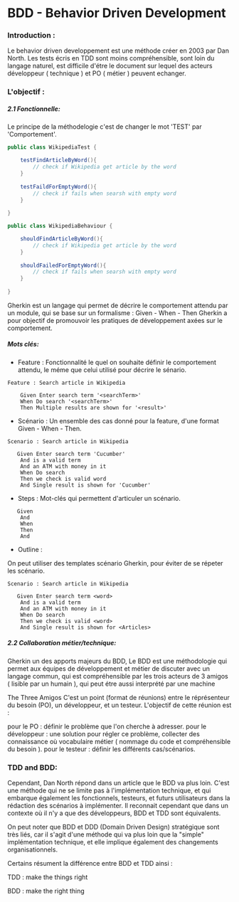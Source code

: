 # BDD - Behavior Driven Development


### Introduction :
Le behavior driven developpement est une méthode créer en 2003 par Dan North.
Les tests écris en TDD sont moins compréhensible, sont loin du langage naturel, est difficile d'étre le document sur lequel des acteurs développeur ( technique ) et PO ( métier ) peuvent echanger.

### L'objectif :
##### 2.1 Fonctionnelle:
Le principe de la méthodelogie c'est de changer le mot 'TEST' par 'Comportement'.


```java
public class WikipediaTest {

    testFindArticleByWord(){
        // check if Wikipedia get article by the word
    }
    
    testFaildForEmptyWord(){
        // check if fails when searsh with empty word   
    }
    
}
```

```java
public class WikipediaBehaviour {

    shouldFindArticleByWord(){
        // check if Wikipedia get article by the word
    }
    
    shouldFailedForEmptyWord(){
        // check if fails when searsh with empty word   
    }
    
}
```

Gherkin est un langage qui permet de décrire le comportement attendu par un module, qui se base sur un formalisme :
Given - When - Then
Gherkin a pour objectif de promouvoir les pratiques de développement axées sur le comportement.

##### Mots clés:
- Feature :
Fonctionnalité le quel on souhaite définir le comportement attendu, le méme que celui utilisé pour décrire le sénario.


```GHERKIN
Feature : Search article in Wikipedia

    Given Enter search term '<searchTerm>'
    When Do search '<searchTerm>'
    Then Multiple results are shown for '<result>' 
```
  

- Scénario :
Un ensemble des cas donné pour la feature, d'une format Given - When - Then.
```GHERKIN
Scenario : Search article in Wikipedia

   Given Enter search term 'Cucumber'
    And is a valid term
    And an ATM with money in it
    When Do search
    Then we check is valid word
    And Single result is shown for 'Cucumber'
```

- Steps : 
Mot-clés qui permettent d'articuler un scénario.

```GHERKIN
   Given 
    And 
    When 
    Then
    And 
```

- Outline :

On peut utiliser des templates scénario Gherkin, pour éviter de se répeter les scénario.
```GHERKIN
Scenario : Search article in Wikipedia

   Given Enter search term <word>
    And is a valid term
    And an ATM with money in it
    When Do search
    Then we check is valid <word>
    And Single result is shown for <Articles>
```



##### 2.2 Collaboration métier/technique:

Gherkin un des apports majeurs du BDD, Le BDD est une méthodologie qui permet aux équipes de développement et métier de discuter avec un langage commun, qui est compréhensible par les trois acteurs de 3 amigos ( lisible par un humain ), qui peut étre aussi interprété par une machine

The Three Amigos
C'est un point (format de réunions) entre le réprésenteur du besoin (PO), un développeur, et un testeur.
L'objectif de cette réunion est :

pour le PO : définir le problème que l'on cherche à adresser.
pour le développeur :  une solution pour régler ce problème, collecter des connaissance où vocabulaire métier ( nommage du code et compréhensible du besoin ).
pour le testeur : définir les différents cas/scénarios.


### TDD and BDD:
Cependant, Dan North répond dans un article que le BDD va plus loin. C'est une méthode qui ne se limite pas à l'implémentation technique, et qui embarque également les fonctionnels, testeurs, et futurs utilisateurs dans la rédaction des scénarios à implémenter. Il reconnait cependant que dans un contexte où il n'y a que des développeurs, BDD et TDD sont équivalents.

On peut noter que BDD et DDD (Domain Driven Design) stratégique sont très liés, car il s'agit d'une méthode qui va plus loin que la "simple" implémentation technique, et elle implique également des changements organisationnels.

Certains résument la différence entre BDD et TDD ainsi :

TDD : make the things right

BDD : make the right thing
